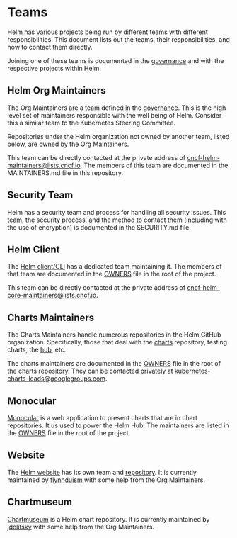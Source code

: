 # Teams

Helm has various projects being run by different teams with different responsibilities. This document lists out the teams, their responsibilities, and how to contact them directly.

Joining one of these teams is documented in the [governance](governance/governance.md) and with the respective projects within Helm.

## Helm Org Maintainers

The Org Maintainers are a team defined in the [governance](governance/governance.md). This is the high level set of maintainers responsible with the well being of Helm. Consider this a similar team to the Kubernetes Steering Committee.

Repositories under the Helm organization not owned by another team, listed below, are owned by the Org Maintainers.

This team can be directly contacted at the private address of cncf-helm-maintainers@lists.cncf.io. The members of this team are documented in the MAINTAINERS.md file in this repository.

## Security Team

Helm has a security team and process for handling all security issues. This team, the security process, and the method to contact them (including with the use of encryption) is documented in the SECURITY.md file.

## Helm Client

The [Helm client/CLI](https://github.com/helm/helm) has a dedicated team maintaining it. The members of that team are documented in the [OWNERS](https://github.com/helm/helm/blob/master/OWNERS) file in the root of the project.

This team can be directly contacted at the private address of cncf-helm-core-maintainers@lists.cncf.io.

## Charts Maintainers

The Charts Maintainers handle numerous repositories in the Helm GitHub organization. Specifically, those that deal with the [charts](https://github.com/helm/charts) repository, testing charts, the [hub](https://github.com/helm/hub), etc.

The charts maintainers are documented in the [OWNERS](https://github.com/helm/charts/blob/master/OWNERS) file in the root of the charts repository. They can be contacted privately at kubernetes-charts-leads@googlegroups.com.

## Monocular

[Monocular](https://github.com/helm/monocular) is a web application to present charts that are in chart repositories. It us used to power the Helm Hub. The maintainers are listed in the [OWNERS](https://github.com/helm/monocular/blob/master/OWNERS) file in the root of the project.

## Website

The [Helm website](https://helm.sh) has its own team and [repository](https://github.com/helm/helm-www). It is currently maintained by [flynnduism](https://github.com/flynnduism) with some help from the Org Maintainers.

## Chartmuseum

[Chartmuseum](https://github.com/helm/chartmuseum) is a Helm chart repository. It is currently maintained by [jdolitsky](https://github.com/jdolitsky) with some help from the Org Maintainers.
